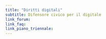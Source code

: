 ```yaml
---
title: "Diritti digitali"
subtitle: Difensore civico per il digitale
link_forum:
link_faq:
link_piano_triennale:
---
```

